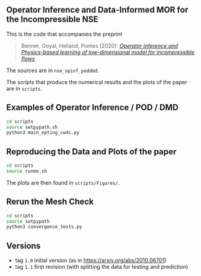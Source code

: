 Operator Inference and Data-Informed MOR for the Incompressible NSE
---

This is the code that accompanies the preprint

> Benner, Goyal, Heiland, Pontes (2020): [*Operator inference and Physics-based learning of low-dimensional model for incompressible flows*](https://arxiv.org/abs/2010.06701)

The sources are in `nse_opinf_poddmd`.

The scripts that produce the numerical results and the plots of the paper are in
`scripts`.

## Examples of Operator Inference / POD / DMD

```bash
cd scripts
source setpypath.sh
python3 main_opting_cwdc.py
```

## Reproducing the Data and Plots of the paper

```bash
cd scripts
source runme.sh
```

The plots are then found in `scripts/Figures/`.

## Rerun the Mesh Check

```bash
cd scripts
source setpypath
python3 convergence_tests.py
```

## Versions

 - tag `1.0` initial version (as in https://arxiv.org/abs/2010.06701)
 - tag `1.1` first revision (with splitting the data for testing and prediction)
